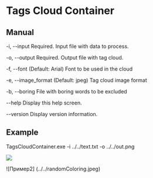 ﻿# Tags Cloud Container

## Manual 

  -i, --input           Required. Input file with data to process.

  -o, --output          Required. Output file with tag cloud.

  -f, --font            (Default: Arial) Font to be used in the cloud

  -e, --image_format    (Default: jpeg) Tag cloud image format

  -b, --boring          File with boring words to be excluded

  --help                Display this help screen.

  --version             Display version information.  
## Example 

TagsCloudContainer.exe -i ../../text.txt -o ../../out.png 

![](https://github.com/lgnv/di/blob/master/TagsCloudContainer/out.png)

![Пример2] (../../randomColoring.jpeg)

